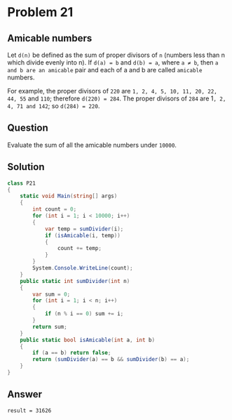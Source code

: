 # Problem 21 
## Amicable numbers

Let `d(n)` be defined as the sum of proper divisors of `n` (numbers less than n which divide evenly into n).
If `d(a) = b` and `d(b) = a`, where ``a ≠ b``, then `a and b are an amicable` pair and each of a and b are called `amicable` numbers.

For example, the proper divisors of `220` are ``1, 2, 4, 5, 10, 11, 20, 22, 44, 55`` and `110`; therefore `d(220) = 284`. The proper divisors of `284` are 1`, 2, 4, 71 and 142`; so `d(284) = 220`.


## Question
Evaluate the sum of all the amicable numbers under `10000`.


## Solution

```csharp
class P21
{
    static void Main(string[] args)
    {
        int count = 0;
        for (int i = 1; i < 10000; i++)
        {
            var temp = sumDivider(i);
            if (isAmicable(i, temp))
            {
                count += temp;
            }
        }
        System.Console.WriteLine(count);
    }
    public static int sumDivider(int n)
    {
        var sum = 0;
        for (int i = 1; i < n; i++)
        {
            if (n % i == 0) sum += i;
        }
        return sum;
    }
    public static bool isAmicable(int a, int b)
    {
        if (a == b) return false;
        return (sumDivider(a) == b && sumDivider(b) == a);
    }
}
```

## Answer
`result = 31626`